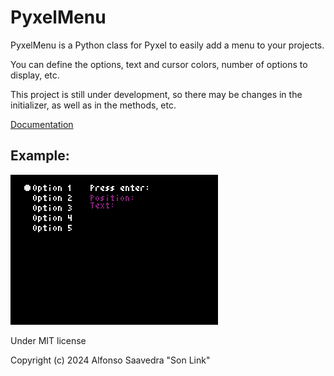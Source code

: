 # PyxelMenu

PyxelMenu is a Python class for Pyxel to easily add a menu to your projects.

You can define the options, text and cursor colors, number of options to display, etc.

This project is still under development, so there may be changes in the initializer, as well as in the methods, etc.

[Documentation](https://son-link.github.io/PyxelMenu/)

## Example:

![PyxelMenu in action](./docs/assets/001-default.gif)

Under MIT license

Copyright (c) 2024 Alfonso Saavedra "Son Link"
